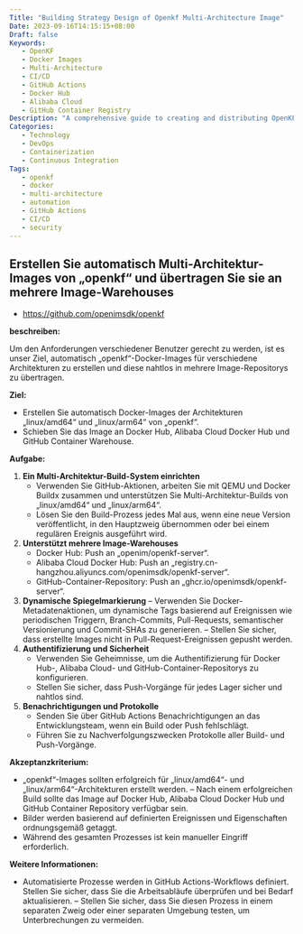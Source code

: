 ```yaml
---
Title: "Building Strategy Design of Openkf Multi-Architecture Image"
Date: 2023-09-16T14:15:15+08:00
Draft: false
Keywords:
   - OpenKF
   - Docker Images
   - Multi-Architecture
   - CI/CD
   - GitHub Actions
   - Docker Hub
   - Alibaba Cloud
   - GitHub Container Registry
Description: "A comprehensive guide to creating and distributing OpenKF Docker images for multiple architectures. Learn how to automate the process using GitHub Actions, push to various image registries, and ensure your images are up-to-date and secure."
Categories:
   - Technology
   - DevOps
   - Containerization
   - Continuous Integration
Tags:
   - openkf
   - docker
   - multi-architecture
   - automation
   - GitHub Actions
   - CI/CD
   - security
---
```


## Erstellen Sie automatisch Multi-Architektur-Images von „openkf“ und übertragen Sie sie an mehrere Image-Warehouses

+ https://github.com/openimsdk/openkf

**beschreiben:**

Um den Anforderungen verschiedener Benutzer gerecht zu werden, ist es unser Ziel, automatisch „openkf“-Docker-Images für verschiedene Architekturen zu erstellen und diese nahtlos in mehrere Image-Repositorys zu übertragen.

**Ziel:**

- Erstellen Sie automatisch Docker-Images der Architekturen „linux/amd64“ und „linux/arm64“ von „openkf“.
- Schieben Sie das Image an Docker Hub, Alibaba Cloud Docker Hub und GitHub Container Warehouse.

**Aufgabe:**

1. **Ein Multi-Architektur-Build-System einrichten**
    - Verwenden Sie GitHub-Aktionen, arbeiten Sie mit QEMU und Docker Buildx zusammen und unterstützen Sie Multi-Architektur-Builds von „linux/amd64“ und „linux/arm64“.
    - Lösen Sie den Build-Prozess jedes Mal aus, wenn eine neue Version veröffentlicht, in den Hauptzweig übernommen oder bei einem regulären Ereignis ausgeführt wird.
2. **Unterstützt mehrere Image-Warehouses**
    - Docker Hub: Push an „openim/openkf-server“.
    - Alibaba Cloud Docker Hub: Push an „registry.cn-hangzhou.aliyuncs.com/openimsdk/openkf-server“.
    - GitHub-Container-Repository: Push an „ghcr.io/openimsdk/openkf-server“.
3. **Dynamische Spiegelmarkierung**
    – Verwenden Sie Docker-Metadatenaktionen, um dynamische Tags basierend auf Ereignissen wie periodischen Triggern, Branch-Commits, Pull-Requests, semantischer Versionierung und Commit-SHAs zu generieren.
    – Stellen Sie sicher, dass erstellte Images nicht in Pull-Request-Ereignissen gepusht werden.
4. **Authentifizierung und Sicherheit**
    - Verwenden Sie Geheimnisse, um die Authentifizierung für Docker Hub-, Alibaba Cloud- und GitHub-Container-Repositorys zu konfigurieren.
    - Stellen Sie sicher, dass Push-Vorgänge für jedes Lager sicher und nahtlos sind.
5. **Benachrichtigungen und Protokolle**
    - Senden Sie über GitHub Actions Benachrichtigungen an das Entwicklungsteam, wenn ein Build oder Push fehlschlägt.
    - Führen Sie zu Nachverfolgungszwecken Protokolle aller Build- und Push-Vorgänge.

**Akzeptanzkriterium:**

- „openkf“-Images sollten erfolgreich für „linux/amd64“- und „linux/arm64“-Architekturen erstellt werden.
– Nach einem erfolgreichen Build sollte das Image auf Docker Hub, Alibaba Cloud Docker Hub und GitHub Container Repository verfügbar sein.
- Bilder werden basierend auf definierten Ereignissen und Eigenschaften ordnungsgemäß getaggt.
- Während des gesamten Prozesses ist kein manueller Eingriff erforderlich.

**Weitere Informationen:**

- Automatisierte Prozesse werden in GitHub Actions-Workflows definiert. Stellen Sie sicher, dass Sie die Arbeitsabläufe überprüfen und bei Bedarf aktualisieren.
– Stellen Sie sicher, dass Sie diesen Prozess in einem separaten Zweig oder einer separaten Umgebung testen, um Unterbrechungen zu vermeiden.
